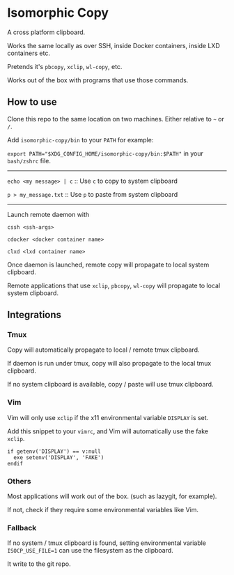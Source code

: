 # Isomorphic Copy

A cross platform clipboard.

Works the same locally as over SSH, inside Docker containers, inside LXD containers etc.

Pretends it's `pbcopy`, `xclip`, `wl-copy`, etc.

Works out of the box with programs that use those commands.

## How to use

Clone this repo to the same location on two machines. Either relative to `~` or `/`.

Add `isomorphic-copy/bin` to your `PATH` for example:

`export PATH="$XDG_CONFIG_HOME/isomorphic-copy/bin:$PATH"` in your `bash/zshrc` file.

---

`echo <my message> | c` :: Use `c` to copy to system clipboard


`p > my_message.txt` :: Use `p` to paste from system clipboard

---

Launch remote daemon with

`cssh <ssh-args>`

`cdocker <docker container name>`

`clxd <lxd container name>`

Once daemon is launched, remote copy will propagate to local system clipboard.

Remote applications that use `xclip`, `pbcopy`, `wl-copy` will propagate to local system clipboard.

## Integrations

### Tmux

Copy will automatically propagate to local / remote tmux clipboard.

If daemon is run under tmux, copy will also propagate to the local tmux clipboard.

If no system clipboard is available, copy / paste will use tmux clipboard.

### Vim

Vim will only use `xclip` if the x11 environmental variable `DISPLAY` is set.

Add this snippet to your `vimrc`, and Vim will automatically use the fake `xclip`.

```viml
if getenv('DISPLAY') == v:null
  exe setenv('DISPLAY', 'FAKE')
endif
```

### Others

Most applications will work out of the box. (such as lazygit, for example).

If not, check if they require some environmental variables like Vim.

### Fallback

If no system / tmux clipboard is found, setting environmental variable `ISOCP_USE_FILE=1` can use the filesystem as the clipboard.

It write to the git repo.

